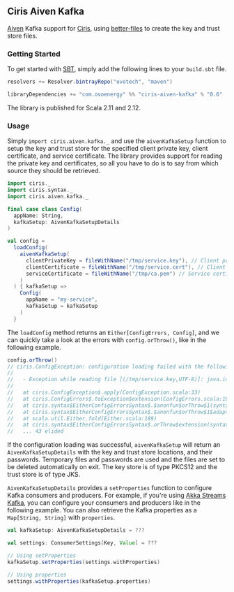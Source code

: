 ## Ciris Aiven Kafka
[Aiven][aiven] Kafka support for [Ciris][ciris], using [better-files][better-files] to create the key and trust store files.

### Getting Started
To get started with [SBT][sbt], simply add the following lines to your `build.sbt` file.

```scala
resolvers += Resolver.bintrayRepo("ovotech", "maven")

libraryDependencies += "com.ovoenergy" %% "ciris-aiven-kafka" % "0.6"
```

The library is published for Scala 2.11 and 2.12.

### Usage
Simply `import ciris.aiven.kafka._` and use the `aivenKafkaSetup` function to setup the key and trust store for the specified client private key, client certificate, and service certificate. The library provides support for reading the private key and certificates, so all you have to do is to say from which source they should be retrieved.

```scala
import ciris._
import ciris.syntax._
import ciris.aiven.kafka._

final case class Config(
  appName: String,
  kafkaSetup: AivenKafkaSetupDetails
)

val config =
  loadConfig(
    aivenKafkaSetup(
      clientPrivateKey = fileWithName("/tmp/service.key"), // Client private key type is inferred
      clientCertificate = fileWithName("/tmp/service.cert"), // Client certificate type is inferred
      serviceCertificate = fileWithName("/tmp/ca.pem") // Service certificate type is inferred
    )
  ) { kafkaSetup =>
    Config(
      appName = "my-service",
      kafkaSetup = kafkaSetup
    )
  }
```

The `loadConfig` method returns an `Either[ConfigErrors, Config]`, and we can quickly take a look at the errors with `config.orThrow()`, like in the following example.

```scala
config.orThrow()
// ciris.ConfigException: configuration loading failed with the following errors.
//
//   - Exception while reading file [(/tmp/service.key,UTF-8)]: java.io.FileNotFoundException: /tmp/service.key (No such file or directory)
//
//   at ciris.ConfigException$.apply(ConfigException.scala:33)
//   at ciris.ConfigErrors$.toException$extension(ConfigErrors.scala:109)
//   at ciris.syntax$EitherConfigErrorsSyntax$.$anonfun$orThrow$1(syntax.scala:22)
//   at ciris.syntax$EitherConfigErrorsSyntax$.$anonfun$orThrow$1$adapted(syntax.scala:22)
//   at scala.util.Either.fold(Either.scala:189)
//   at ciris.syntax$EitherConfigErrorsSyntax$.orThrow$extension(syntax.scala:23)
//   ... 43 elided
```

If the configuration loading was successful, `aivenKafkaSetup` will return an `AivenKafkaSetupDetails` with the key and trust store locations, and their passwords. Temporary files and passwords are used and the files are set to be deleted automatically on exit. The key store is of type PKCS12 and the trust store is of type JKS.

`AivenKafkaSetupDetails` provides a `setProperties` function to configure Kafka consumers and producers. For example, if you're using [Akka Streams Kafka][akka-streams-kafka], you can configure your consumers and producers like in the following example. You can also retrieve the Kafka properties as a `Map[String, String]` with `properties`.

```scala
val kafkaSetup: AivenKafkaSetupDetails = ???

val settings: ConsumerSettings[Key, Value] = ???

// Using setProperties
kafkaSetup.setProperties(settings.withProperties)

// Using properties
settings.withProperties(kafkaSetup.properties)
```

[aiven]: https://aiven.io
[akka-streams-kafka]: https://doc.akka.io/docs/akka-stream-kafka/current/home.html
[better-files]: https://github.com/pathikrit/better-files
[ciris]: https://cir.is
[sbt]: https://www.scala-sbt.org
